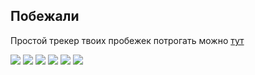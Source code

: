 ## Побежали

Простой трекер твоих пробежек
потрогать можно [тут](https://vk.com/app7959189)

![](./screenshots/1.jpeg)
![](./screenshots/2.jpeg)
![](./screenshots/3.jpeg)
![](./screenshots/4.jpeg)
![](./screenshots/5.jpeg)
![](./screenshots/6.jpeg)